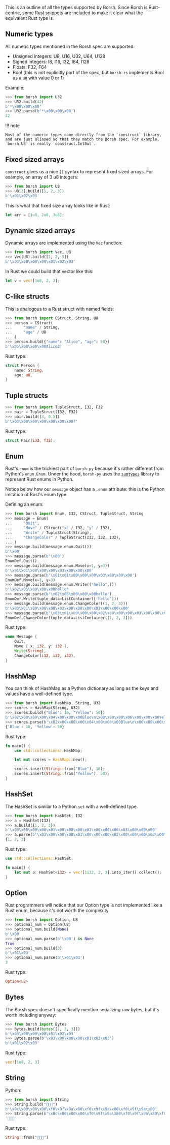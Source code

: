 This is an outline of all the types supported by Borsh. Since Borsh is Rust-centric, some Rust snippets are included to make it clear what the equivalent Rust type is.

## Numeric types

All numeric types mentioned in the Borsh spec are supported:

- Unsigned integers: U8, U16, U32, U64, U128
- Signed integers: I8, I16, I32, I64, I128
- Floats: F32, F64
- Bool (this is not explicitly part of the spec, but `borsh-rs` implements Bool as a `u8` with value 0 or 1)

Example:

```python
>>> from borsh import U32
>>> U32.build(42)
b'*\x00\x00\x00'
>>> U32.parse(b'*\x00\x00\x00')
42

```


!!! note

    Most of the numeric types come directly from the `construct` library, and are just aliased so that they match the Borsh spec. For example, `borsh.U8` is really `construct.Int8ul`.

## Fixed sized arrays

`construct` gives us a nice `[]` syntax to represent fixed sized arrays. For example, an array of 3 u8 integers:

```python
>>> from borsh import U8
>>> U8[3].build([1, 2, 3])
b'\x01\x02\x03'

```

This is what that fixed size array looks like in Rust:

```rust
let arr = [1u8, 2u8, 3u8];

```

## Dynamic sized arrays

Dynamic arrays are implemented using the `Vec` function:

```python
>>> from borsh import Vec, U8
>>> Vec(U8).build([1, 2, 3])
b'\x03\x00\x00\x00\x01\x02\x03'

```

In Rust we could build that vector like this:

```rust
let v = vec![1u8, 2, 3];

```

## C-like structs

This is analogous to a Rust struct with named fields:

```python
>>> from borsh import CStruct, String, U8
>>> person = CStruct(
...     "name" / String,
...     "age" / U8
... )
>>> person.build({"name": "Alice", "age": 50})
b'\x05\x00\x00\x00Alice2'

```
Rust type:
```rust
struct Person {
    name: String,
    age: u8,
}

```

## Tuple structs
```python
>>> from borsh import TupleStruct, I32, F32
>>> pair = TupleStruct(I32, F32)
>>> pair.build([3, 0.5])
b'\x03\x00\x00\x00\x00\x00\x00?'

```
Rust type:
```rust
struct Pair(i32, f32);

```


## Enum

Rust's `enum` is the trickiest part of `borsh-py` because it's rather different from Python's `enum.Enum`. Under the hood, `borsh-py` uses the [`sumtypes`](https://sumtypes.readthedocs.io/en/latest/) library to represent Rust enums in Python.

Notice below how our `message` object has a `.enum` attribute: this is the Python imitation of Rust's enum type.

Defining an enum:

```python
>>> from borsh import Enum, I32, CStruct, TupleStruct, String
>>> message = Enum(
...     "Quit",
...     "Move" / CStruct("x" / I32, "y" / I32),
...     "Write" / TupleStruct(String),
...     "ChangeColor" / TupleStruct(I32, I32, I32),
... )
>>> message.build(message.enum.Quit())
b'\x00'
>>> message.parse(b'\x00')
EnumDef.Quit()
>>> message.build(message.enum.Move(x=1, y=3))
b'\x01\x01\x00\x00\x00\x03\x00\x00\x00'
>>> message.parse(b'\x01\x01\x00\x00\x00\x03\x00\x00\x00')
EnumDef.Move(x=1, y=3)
>>> message.build(message.enum.Write(("hello",)))
b'\x02\x05\x00\x00\x00hello'
>>> message.parse(b'\x02\x05\x00\x00\x00hello')
EnumDef.Write(tuple_data=ListContainer(['hello']))
>>> message.build(message.enum.ChangeColor((1, 2, 3)))
b'\x03\x01\x00\x00\x00\x02\x00\x00\x00\x03\x00\x00\x00'
>>> message.parse(b'\x03\x01\x00\x00\x00\x02\x00\x00\x00\x03\x00\x00\x00')
EnumDef.ChangeColor(tuple_data=ListContainer([1, 2, 3]))

```
Rust type:
```rust
enum Message {
    Quit,
    Move { x: i32, y: i32 },
    Write(String),
    ChangeColor(i32, i32, i32),
}
```

## HashMap

You can think of HashMap as a Python dictionary as long as the keys and values have a well-defined type.

```python
>>> from borsh import HashMap, String, U32
>>> scores = HashMap(String, U32)
>>> scores.build({"Blue": 10, "Yellow": 50})
b'\x02\x00\x00\x00\x04\x00\x00\x00Blue\n\x00\x00\x00\x06\x00\x00\x00Yellow2\x00\x00\x00'
>>> scores.parse(b'\x02\x00\x00\x00\x04\x00\x00\x00Blue\n\x00\x00\x00\x06\x00\x00\x00Yellow2\x00\x00\x00')
{'Blue': 10, 'Yellow': 50}

```
Rust type:
```rust
fn main() {
    use std::collections::HashMap;

    let mut scores = HashMap::new();

    scores.insert(String::from("Blue"), 10);
    scores.insert(String::from("Yellow"), 50);
}
```

## HashSet

The HashSet is similar to a Python `set` with a well-defined type.

```python
>>> from borsh import HashSet, I32
>>> a = HashSet(I32)
>>> a.build({1, 2, 3})
b'\x03\x00\x00\x00\x01\x00\x00\x00\x02\x00\x00\x00\x03\x00\x00\x00'
>>> a.parse(b'\x03\x00\x00\x00\x01\x00\x00\x00\x02\x00\x00\x00\x03\x00\x00\x00')
{1, 2, 3}

```
Rust type:
```rust
use std::collections::HashSet;

fn main() {
    let mut a: HashSet<i32> = vec![1i32, 2, 3].into_iter().collect();
}

```

## Option

Rust programmers will notice that our Option type is not implemented like a Rust enum, because it's not worth the complexity.

```python
>>> from borsh import Option, U8
>>> optional_num = Option(U8)
>>> optional_num.build(None)
b'\x00'
>>> optional_num.parse(b'\x00') is None
True
>>> optional_num.build(3)
b'\x01\x03'
>>> optional_num.parse(b'\x01\x03')
3

```
Rust type:
```rust
Option<u8>
```

## Bytes

The Borsh spec doesn't specifically mention serializing raw bytes, but it's worth including anyway:

```python
>>> from borsh import Bytes
>>> Bytes.build(bytes([1, 2, 3]))
b'\x03\x00\x00\x00\x01\x02\x03'
>>> Bytes.parse(b'\x03\x00\x00\x00\x01\x02\x03')
b'\x01\x02\x03'

```
Rust type:
```rust
vec![1u8, 2, 3]

```

## String

Python:

```python
>>> from borsh import String
>>> String.build("🚀🚀🚀")
b'\x0c\x00\x00\x00\xf0\x9f\x9a\x80\xf0\x9f\x9a\x80\xf0\x9f\x9a\x80'
>>> String.parse(b'\x0c\x00\x00\x00\xf0\x9f\x9a\x80\xf0\x9f\x9a\x80\xf0\x9f\x9a\x80')
'🚀🚀🚀'

```

Rust type:

```rust
String::from("🚀🚀🚀")

```


